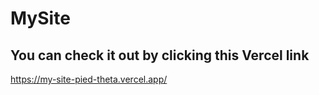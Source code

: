# MySite

## You can check it out by clicking this Vercel link


https://my-site-pied-theta.vercel.app/
